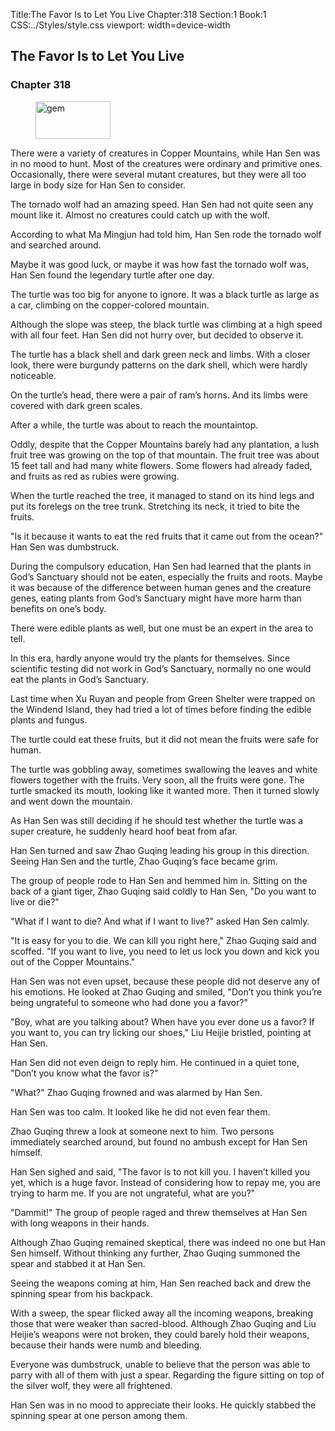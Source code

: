 Title:The Favor Is to Let You Live 
Chapter:318 
Section:1 
Book:1 
CSS:../Styles/style.css 
viewport: width=device-width
  
## The Favor Is to Let You Live
### Chapter 318 
<figure>
	<img src="../Images/gem.gif" alt="gem" id="gem" width="120" height="60" />
</figure>
  

  
  There were a variety of creatures in Copper Mountains, while Han Sen was in no mood to hunt. Most of the creatures were ordinary and primitive ones. Occasionally, there were several mutant creatures, but they were all too large in body size for Han Sen to consider.

The tornado wolf had an amazing speed. Han Sen had not quite seen any mount like it. Almost no creatures could catch up with the wolf.

According to what Ma Mingjun had told him, Han Sen rode the tornado wolf and searched around.

Maybe it was good luck, or maybe it was how fast the tornado wolf was, Han Sen found the legendary turtle after one day.

The turtle was too big for anyone to ignore. It was a black turtle as large as a car, climbing on the copper-colored mountain.

Although the slope was steep, the black turtle was climbing at a high speed with all four feet. Han Sen did not hurry over, but decided to observe it.

The turtle has a black shell and dark green neck and limbs. With a closer look, there were burgundy patterns on the dark shell, which were hardly noticeable.

On the turtle’s head, there were a pair of ram’s horns. And its limbs were covered with dark green scales.

After a while, the turtle was about to reach the mountaintop.

Oddly, despite that the Copper Mountains barely had any plantation, a lush fruit tree was growing on the top of that mountain. The fruit tree was about 15 feet tall and had many white flowers. Some flowers had already faded, and fruits as red as rubies were growing.

When the turtle reached the tree, it managed to stand on its hind legs and put its forelegs on the tree trunk. Stretching its neck, it tried to bite the fruits.

"Is it because it wants to eat the red fruits that it came out from the ocean?" Han Sen was dumbstruck.

During the compulsory education, Han Sen had learned that the plants in God’s Sanctuary should not be eaten, especially the fruits and roots. Maybe it was because of the difference between human genes and the creature genes, eating plants from God’s Sanctuary might have more harm than benefits on one’s body.

There were edible plants as well, but one must be an expert in the area to tell.

In this era, hardly anyone would try the plants for themselves. Since scientific testing did not work in God’s Sanctuary, normally no one would eat the plants in God’s Sanctuary.

Last time when Xu Ruyan and people from Green Shelter were trapped on the Windend Island, they had tried a lot of times before finding the edible plants and fungus.

The turtle could eat these fruits, but it did not mean the fruits were safe for human.

The turtle was gobbling away, sometimes swallowing the leaves and white flowers together with the fruits. Very soon, all the fruits were gone. The turtle smacked its mouth, looking like it wanted more. Then it turned slowly and went down the mountain.

As Han Sen was still deciding if he should test whether the turtle was a super creature, he suddenly heard hoof beat from afar.

Han Sen turned and saw Zhao Guqing leading his group in this direction. Seeing Han Sen and the turtle, Zhao Guqing’s face became grim.

The group of people rode to Han Sen and hemmed him in. Sitting on the back of a giant tiger, Zhao Guqing said coldly to Han Sen, "Do you want to live or die?"

"What if I want to die? And what if I want to live?" asked Han Sen calmly.

"It is easy for you to die. We can kill you right here," Zhao Guqing said and scoffed. "If you want to live, you need to let us lock you down and kick you out of the Copper Mountains."

Han Sen was not even upset, because these people did not deserve any of his emotions. He looked at Zhao Guqing and smiled, "Don’t you think you’re being ungrateful to someone who had done you a favor?"

"Boy, what are you talking about? When have you ever done us a favor? If you want to, you can try licking our shoes," Liu Heijie bristled, pointing at Han Sen.

Han Sen did not even deign to reply him. He continued in a quiet tone, "Don’t you know what the favor is?"

"What?" Zhao Guqing frowned and was alarmed by Han Sen.

Han Sen was too calm. It looked like he did not even fear them.

Zhao Guqing threw a look at someone next to him. Two persons immediately searched around, but found no ambush except for Han Sen himself.

Han Sen sighed and said, "The favor is to not kill you. I haven’t killed you yet, which is a huge favor. Instead of considering how to repay me, you are trying to harm me. If you are not ungrateful, what are you?"

"Dammit!" The group of people raged and threw themselves at Han Sen with long weapons in their hands.

Although Zhao Guqing remained skeptical, there was indeed no one but Han Sen himself. Without thinking any further, Zhao Guqing summoned the spear and stabbed it at Han Sen.

Seeing the weapons coming at him, Han Sen reached back and drew the spinning spear from his backpack.

With a sweep, the spear flicked away all the incoming weapons, breaking those that were weaker than sacred-blood. Although Zhao Guqing and Liu Heijie’s weapons were not broken, they could barely hold their weapons, because their hands were numb and bleeding.

Everyone was dumbstruck, unable to believe that the person was able to parry with all of them with just a spear. Regarding the figure sitting on top of the silver wolf, they were all frightened.

Han Sen was in no mood to appreciate their looks. He quickly stabbed the spinning spear at one person among them.
